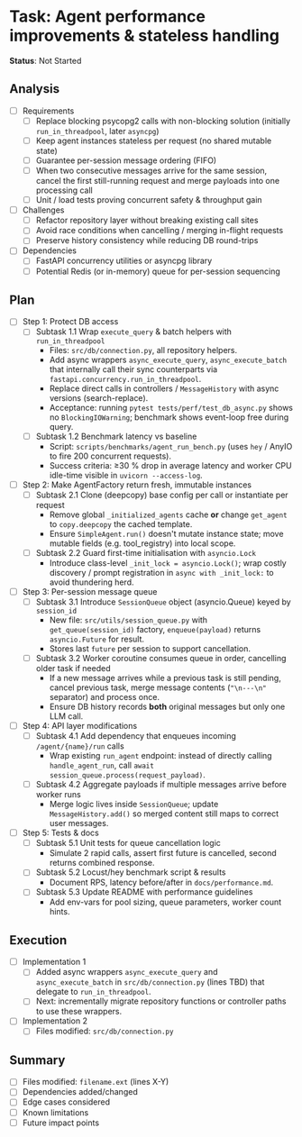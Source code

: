 # Task: Agent performance improvements & stateless handling
**Status**: Not Started

## Analysis
- [ ] Requirements
  - [ ] Replace blocking psycopg2 calls with non-blocking solution (initially `run_in_threadpool`, later `asyncpg`)
  - [ ] Keep agent instances stateless per request (no shared mutable state)
  - [ ] Guarantee per-session message ordering (FIFO)
  - [ ] When two consecutive messages arrive for the same session, cancel the first still-running request and merge payloads into one processing call
  - [ ] Unit / load tests proving concurrent safety & throughput gain
- [ ] Challenges
  - [ ] Refactor repository layer without breaking existing call sites
  - [ ] Avoid race conditions when cancelling / merging in-flight requests
  - [ ] Preserve history consistency while reducing DB round-trips
- [ ] Dependencies
  - [ ] FastAPI concurrency utilities or asyncpg library
  - [ ] Potential Redis (or in-memory) queue for per-session sequencing

## Plan
- [ ] Step 1: Protect DB access
  - [ ] Subtask 1.1  Wrap `execute_query` & batch helpers with `run_in_threadpool`
    - Files: `src/db/connection.py`, all repository helpers.
    - Add async wrappers `async_execute_query`, `async_execute_batch` that internally call their sync counterparts via `fastapi.concurrency.run_in_threadpool`.
    - Replace direct calls in controllers / `MessageHistory` with async versions (search-replace).
    - Acceptance: running `pytest tests/perf/test_db_async.py` shows no `BlockingIOWarning`; benchmark shows event-loop free during query.
  - [ ] Subtask 1.2  Benchmark latency vs baseline
    - Script: `scripts/benchmarks/agent_run_bench.py` (uses `hey` / AnyIO to fire 200 concurrent requests).
    - Success criteria: ≥30 % drop in average latency and worker CPU idle-time visible in `uvicorn --access-log`.
- [ ] Step 2: Make AgentFactory return fresh, immutable instances
  - [ ] Subtask 2.1  Clone (deepcopy) base config per call or instantiate per request
    - Remove global `_initialized_agents` cache **or** change `get_agent` to `copy.deepcopy` the cached template.
    - Ensure `SimpleAgent.run()` doesn't mutate instance state; move mutable fields (e.g. tool_registry) into local scope.
  - [ ] Subtask 2.2  Guard first-time initialisation with `asyncio.Lock`
    - Introduce class-level `_init_lock = asyncio.Lock()`; wrap costly discovery / prompt registration in `async with _init_lock:` to avoid thundering herd.
- [ ] Step 3: Per-session message queue
  - [ ] Subtask 3.1  Introduce `SessionQueue` object (asyncio.Queue) keyed by `session_id`
    - New file: `src/utils/session_queue.py` with `get_queue(session_id)` factory, `enqueue(payload)` returns `asyncio.Future` for result.
    - Stores last `future` per session to support cancellation.
  - [ ] Subtask 3.2  Worker coroutine consumes queue in order, cancelling older task if needed
    - If a new message arrives while a previous task is still pending, cancel previous task, merge message contents (`"\n---\n"` separator) and process once.
    - Ensure DB history records **both** original messages but only one LLM call.
- [ ] Step 4: API layer modifications
  - [ ] Subtask 4.1  Add dependency that enqueues incoming `/agent/{name}/run` calls
    - Wrap existing `run_agent` endpoint: instead of directly calling `handle_agent_run`, call `await session_queue.process(request_payload)`.
  - [ ] Subtask 4.2  Aggregate payloads if multiple messages arrive before worker runs
    - Merge logic lives inside `SessionQueue`; update `MessageHistory.add()` so merged content still maps to correct user messages.
- [ ] Step 5: Tests & docs
  - [ ] Subtask 5.1  Unit tests for queue cancellation logic
    - Simulate 2 rapid calls, assert first future is cancelled, second returns combined response.
  - [ ] Subtask 5.2  Locust/hey benchmark script & results
    - Document RPS, latency before/after in `docs/performance.md`.
  - [ ] Subtask 5.3  Update README with performance guidelines
    - Add env-vars for pool sizing, queue parameters, worker count hints.

## Execution
- [ ] Implementation 1
  - [ ] Added async wrappers `async_execute_query` and `async_execute_batch` in `src/db/connection.py` (lines TBD) that delegate to `run_in_threadpool`.
  - [ ] Next: incrementally migrate repository functions or controller paths to use these wrappers.
- [ ] Implementation 2
  - [ ] Files modified: `src/db/connection.py`

## Summary
- [ ] Files modified: `filename.ext` (lines X-Y)
- [ ] Dependencies added/changed
- [ ] Edge cases considered
- [ ] Known limitations
- [ ] Future impact points 